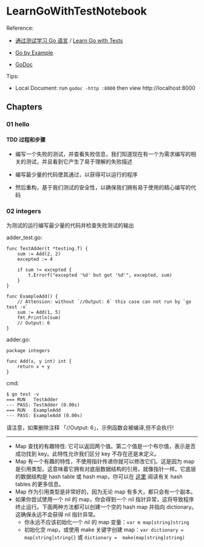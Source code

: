 # LearnGoWithTestNotebook


Reference: 
- [通过测试学习 Go 语言](https://learnku.com/docs/learn-go-with-tests) / [Learn Go with Tests](https://quii.gitbook.io/learn-go-with-tests/)

- [Go by Example](https://gobyexample.com/)

- [GoDoc](https://godoc.org/)

Tips:

- Local Document: run `godoc -http :8000` then view http://localhost:8000

## Chapters

### 01 hello

#### TDD 过程和步骤

 - 编写一个失败的测试，并查看失败信息，我们知道现在有一个为需求编写的相关的测试，并且看到它产生了易于理解的失败描述

 - 编写最少量的代码使其通过，以获得可以运行的程序

 - 然后重构，基于我们测试的安全性，以确保我们拥有易于使用的精心编写的代码


### 02 integers

为测试的运行编写最少量的代码并检查失败测试的输出

adder_test.go:
```
func TestAdder(t *testing.T) {
	sum := Add(2, 2)
	excepted := 4

	if sum != excepted {
		t.Errorf("excepted '%d' but got '%d'", excepted, sum)
	}
}

func ExampleAdd() {
	// Attension: without `//Output: 6` this case can not run by `go test -v`
	sum := Add(1, 5)
	fmt.Println(sum)
	// Output: 6
}
```
adder.go:
```
package integers

func Add(x, y int) int {
	return x + y
}
```
cmd:
```
$ go test -v
=== RUN   TestAdder
--- PASS: TestAdder (0.00s)
=== RUN   ExampleAdd
--- PASS: ExampleAdd (0.00s)
```
请注意，如果删除注释 「//Output: 6」，示例函数会被编译,但不会执行!

---

- Map 查找的有趣特性: 它可以返回两个值。第二个值是一个布尔值，表示是否成功找到 key。此特性允许我们区分 key 不存在还是未定义。
- Map 有一个有趣的特性，不使用指针传递你就可以修改它们。这是因为 map 是引用类型。这意味着它拥有对底层数据结构的引用，就像指针一样。它底层的数据结构是 hash table 或 hash map，你可以在 [这里](https://en.wikipedia.org/wiki/Hash_table) 阅读有关 hash tables 的更多信息。
- Map 作为引用类型是非常好的，因为无论 map 有多大，都只会有一个副本。
- 如果你尝试使用一个 nil 的 map，你会得到一个 nil 指针异常，这将导致程序终止运行。下面两种方法都可以创建一个空的 hash map 并指向 dictionary。这确保永远不会获得 nil 指针异常。
    - 你永远不应该初始化一个 nil 的 map 变量：`var m map[string]string`
    - 初始化空 map，或使用 make 关键字创建 map：`var dictionary =  map[string]string{}` 或 `dictionary =  make(map[string]string)`




